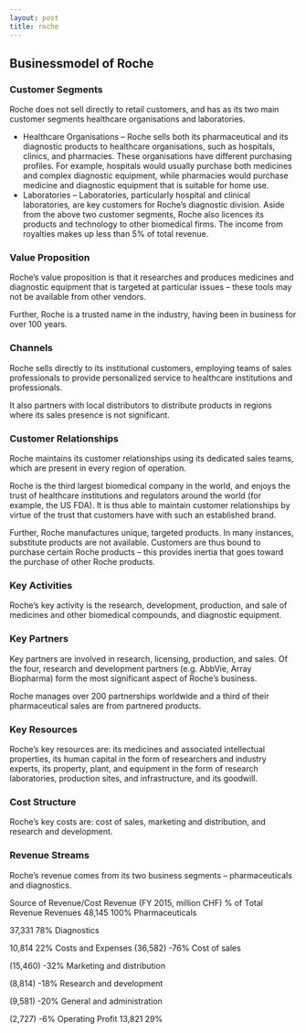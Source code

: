 ```yaml
---
layout: post
title: roche
---
```


Businessmodel of Roche
-----------------------

### Customer Segments

Roche does not sell directly to retail customers, and has as its two main customer segments healthcare organisations and laboratories.

 * Healthcare Organisations – Roche sells both its pharmaceutical and its diagnostic products to healthcare organisations, such as hospitals, clinics, and pharmacies. These organisations have different purchasing profiles. For example, hospitals would usually purchase both medicines and complex diagnostic equipment, while pharmacies would purchase medicine and diagnostic equipment that is suitable for home use.
* Laboratories – Laboratories, particularly hospital and clinical laboratories, are key customers for Roche’s diagnostic division.
 Aside from the above two customer segments, Roche also licences its products and technology to other biomedical firms. The income from royalties makes up less than 5% of total revenue.

### Value Proposition

Roche’s value proposition is that it researches and produces medicines and diagnostic equipment that is targeted at particular issues – these tools may not be available from other vendors.

Further, Roche is a trusted name in the industry, having been in business for over 100 years.

### Channels

Roche sells directly to its institutional customers, employing teams of sales professionals to provide personalized service to healthcare institutions and professionals.

It also partners with local distributors to distribute products in regions where its sales presence is not significant.

### Customer Relationships

Roche maintains its customer relationships using its dedicated sales teams, which are present in every region of operation.

Roche is the third largest biomedical company in the world, and enjoys the trust of healthcare institutions and regulators around the world (for example, the US FDA). It is thus able to maintain customer relationships by virtue of the trust that customers have with such an established brand.

Further, Roche manufactures unique, targeted products. In many instances, substitute products are not available. Customers are thus bound to purchase certain Roche products – this provides inertia that goes toward the purchase of other Roche products.

### Key Activities

Roche’s key activity is the research, development, production, and sale of medicines and other biomedical compounds, and diagnostic equipment.

### Key Partners

Key partners are involved in research, licensing, production, and sales. Of the four, research and development partners (e.g. AbbVie, Array Biopharma) form the most significant aspect of Roche’s business.

Roche manages over 200 partnerships worldwide and a third of their pharmaceutical sales are from partnered products.

### Key Resources

Roche’s key resources are: its medicines and associated intellectual properties, its human capital in the form of researchers and industry experts, its property, plant, and equipment in the form of research laboratories, production sites, and infrastructure, and its goodwill.

### Cost Structure

Roche’s key costs are: cost of sales, marketing and distribution, and research and development.

### Revenue Streams

Roche’s revenue comes from its two business segments – pharmaceuticals and diagnostics.

   Source of Revenue/Cost Revenue (FY 2015, million CHF) % of Total Revenue   Revenues 48,145 100%    Pharmaceuticals

 37,331 78%    Diagnostics

 10,814 22%   Costs and Expenses (36,582) -76%    Cost of sales

 (15,460) -32%    Marketing and distribution

 (8,814) -18%    Research and development

 (9,581) -20%    General and administration

 (2,727) -6%   Operating Profit 13,821 29%     
